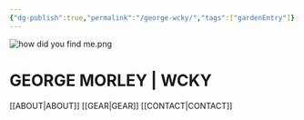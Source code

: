 ```yaml
---
{"dg-publish":true,"permalink":"/george-wcky/","tags":["gardenEntry"]}
---
```


![how did you find me.png](/img/user/how%20did%20you%20find%20me.png)

# GEORGE MORLEY | WCKY

[[ABOUT\|ABOUT]]
[[GEAR\|GEAR]]
[[CONTACT\|CONTACT]]
